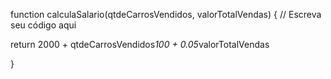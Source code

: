 
function calculaSalario(qtdeCarrosVendidos, valorTotalVendas) {
 // Escreva seu código aqui

  return 2000 + qtdeCarrosVendidos*100 + 0.05*valorTotalVendas

}